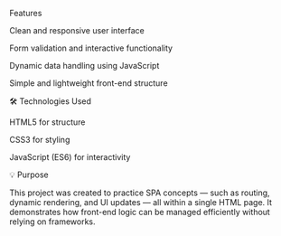Features

Clean and responsive user interface

Form validation and interactive functionality

Dynamic data handling using JavaScript

Simple and lightweight front-end structure

🛠️ Technologies Used

HTML5 for structure

CSS3 for styling

JavaScript (ES6) for interactivity

💡 Purpose

This project was created to practice SPA concepts — such as routing, dynamic rendering, and UI updates — all within a single HTML page. It demonstrates how front-end logic can be managed efficiently without relying on frameworks.

